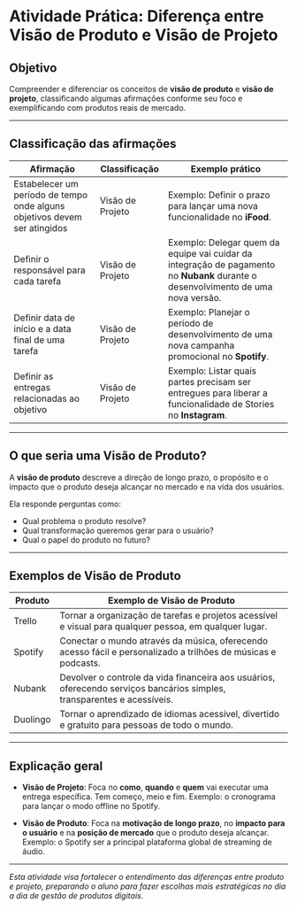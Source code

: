 # Atividade Prática: Diferença entre Visão de Produto e Visão de Projeto

## Objetivo
Compreender e diferenciar os conceitos de **visão de produto** e **visão de projeto**, classificando algumas afirmações conforme seu foco e exemplificando com produtos reais de mercado.

---

## Classificação das afirmações  

| Afirmação | Classificação | Exemplo prático |
|---|---|---|
| Estabelecer um período de tempo onde alguns objetivos devem ser atingidos | Visão de Projeto | Exemplo: Definir o prazo para lançar uma nova funcionalidade no **iFood**. |
| Definir o responsável para cada tarefa | Visão de Projeto | Exemplo: Delegar quem da equipe vai cuidar da integração de pagamento no **Nubank** durante o desenvolvimento de uma nova versão. |
| Definir data de início e a data final de uma tarefa | Visão de Projeto | Exemplo: Planejar o período de desenvolvimento de uma nova campanha promocional no **Spotify**. |
| Definir as entregas relacionadas ao objetivo | Visão de Projeto | Exemplo: Listar quais partes precisam ser entregues para liberar a funcionalidade de Stories no **Instagram**. |

---

## O que seria uma Visão de Produto?

A **visão de produto** descreve a direção de longo prazo, o propósito e o impacto que o produto deseja alcançar no mercado e na vida dos usuários.

Ela responde perguntas como:

- Qual problema o produto resolve?  
- Qual transformação queremos gerar para o usuário?  
- Qual o papel do produto no futuro?

---

## Exemplos de Visão de Produto

| Produto | Exemplo de Visão de Produto |
|---|---|
| Trello | Tornar a organização de tarefas e projetos acessível e visual para qualquer pessoa, em qualquer lugar. |
| Spotify | Conectar o mundo através da música, oferecendo acesso fácil e personalizado a trilhões de músicas e podcasts. |
| Nubank | Devolver o controle da vida financeira aos usuários, oferecendo serviços bancários simples, transparentes e acessíveis. |
| Duolingo | Tornar o aprendizado de idiomas acessível, divertido e gratuito para pessoas de todo o mundo. |

---

## Explicação geral

- **Visão de Projeto**: Foca no **como**, **quando** e **quem** vai executar uma entrega específica. Tem começo, meio e fim. Exemplo: o cronograma para lançar o modo offline no Spotify.

- **Visão de Produto**: Foca na **motivação de longo prazo**, no **impacto para o usuário** e na **posição de mercado** que o produto deseja alcançar. Exemplo: o Spotify ser a principal plataforma global de streaming de áudio.

---

*Esta atividade visa fortalecer o entendimento das diferenças entre produto e projeto, preparando o aluno para fazer escolhas mais estratégicas no dia a dia de gestão de produtos digitais.*

